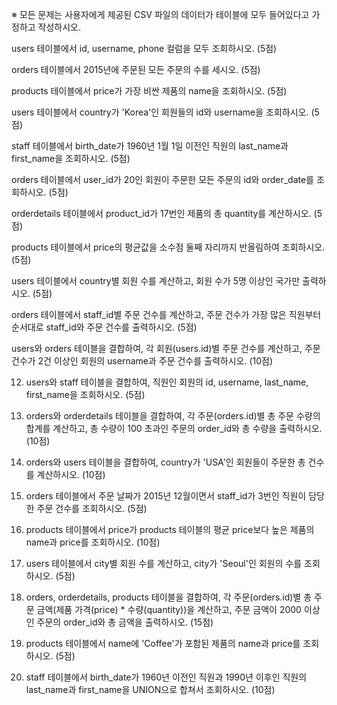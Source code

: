※ 모든 문제는 사용자에게 제공된 CSV 파일의 데이터가 테이블에 모두 들어있다고 가정하고 작성하시오.

users 테이블에서 id, username, phone 컬럼을 모두 조회하시오. (5점)

 

orders 테이블에서 2015년에 주문된 모든 주문의 수를 세시오. (5점)

 

products 테이블에서 price가 가장 비싼 제품의 name을 조회하시오. (5점)

 

users 테이블에서 country가 'Korea'인 회원들의 id와 username을 조회하시오. (5점)

 

staff 테이블에서 birth_date가 1960년 1월 1일 이전인 직원의 last_name과 first_name을 조회하시오. (5점)

 

orders 테이블에서 user_id가 20인 회원이 주문한 모든 주문의 id와 order_date를 조회하시오. (5점)

 

orderdetails 테이블에서 product_id가 17번인 제품의 총 quantity를 계산하시오. (5점)

 

products 테이블에서 price의 평균값을 소수점 둘째 자리까지 반올림하여 조회하시오. (5점)

 

users 테이블에서 country별 회원 수를 계산하고, 회원 수가 5명 이상인 국가만 출력하시오. (5점)

 

orders 테이블에서 staff_id별 주문 건수를 계산하고, 주문 건수가 가장 많은 직원부터 순서대로 staff_id와 주문 건수를 출력하시오. (5점)

 

users와 orders 테이블을 결합하여, 각 회원(users.id)별 주문 건수를 계산하고, 주문 건수가 2건 이상인 회원의 username과 주문 건수를 출력하시오. (10점)

 

12. users와 staff 테이블을 결합하여, 직원인 회원의 id, username, last_name, first_name을 조회하시오. (5점)

 

13. orders와 orderdetails 테이블을 결합하여, 각 주문(orders.id)별 총 주문 수량의 합계를 계산하고, 총 수량이 100 초과인 주문의 order_id와 총 수량을 출력하시오. (10점)

 

14. orders와 users 테이블을 결합하여, country가 'USA'인 회원들이 주문한 총 건수를 계산하시오. (10점)

 

15. orders 테이블에서 주문 날짜가 2015년 12월이면서 staff_id가 3번인 직원이 담당한 주문 건수를 조회하시오. (5점)

 

16. products 테이블에서 price가 products 테이블의 평균 price보다 높은 제품의 name과 price를 조회하시오. (10점)

 

17. users 테이블에서 city별 회원 수를 계산하고, city가 'Seoul'인 회원의 수를 조회하시오. (5점)

 

18. orders, orderdetails, products 테이블을 결합하여, 각 주문(orders.id)별 총 주문 금액(제품 가격(price) * 수량(quantity))을 계산하고, 주문 금액이 2000 이상인 주문의 order_id와 총 금액을 출력하시오. (15점)

 

19. products 테이블에서 name에 'Coffee'가 포함된 제품의 name과 price를 조회하시오. (5점)

 

20. staff 테이블에서 birth_date가 1960년 이전인 직원과 1990년 이후인 직원의 last_name과 first_name을 UNION으로 합쳐서 조회하시오. (10점)

 
